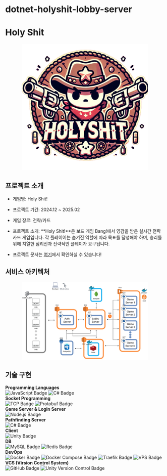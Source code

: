 # dotnet-holyshit-lobby-server

# Holy Shit

<p align="center">
  <img src="./holyshit-server/Assets/holyshit-logo.png" alt="Holyshit Logo" width="400"/>
</p>

## 프로젝트 소개

- 게임명: Holy Shit!
- 프로젝트 기간: 2024.12 ~ 2025.02
- 게임 장르: 전략/카드
- 프로젝트 소개: **Holy Shit!**은 보드 게임 Bang!에서 영감을 받은 실시간 전략 카드 게임입니다. 각 플레이어는 숨겨진 역할에 따라 목표를 달성해야 하며, 승리를 위해 치열한 심리전과 전략적인 플레이가 요구됩니다.

- 프로젝트 문서는 [여기](https://dune-poultry-b4f.notion.site/Holy-Shit-18a266df1491805dbb78c9ed6f672c5d?pvs=4)에서 확인하실 수 있습니다!

## 서비스 아키텍처

<p align="center">
  <img src="./holyshit-server/Assets/service-architecture.png" alt="Service Architecture" width="400"/>
</p>

## 기술 구현

<b>Programming Languages</b>
<br>
<img src="https://img.shields.io/badge/JavaScript-yellow?style=for-the-badge&logo=javascript&logoColor=white"
        alt="JavaScript Badge" />
<img src="https://img.shields.io/badge/C%23-239120?style=for-the-badge&logo=csharp&logoColor=white"
        alt="C# Badge" />
<br>
<b>Socket Programming</b>
<br>
<img src="https://img.shields.io/badge/TCP-00599C?style=for-the-badge&logo=protocol&logoColor=white"
        alt="TCP Badge" />
<img src="https://img.shields.io/badge/Protobuf-336791?style=for-the-badge&logo=google&logoColor=white"
        alt="Protobuf Badge" />
<br>
<b>Game Server & Login Server</b>
<br>
<img src="https://img.shields.io/badge/Node.js-339933?style=for-the-badge&logo=node.js&logoColor=white"
        alt="Node.js Badge" />
<br>
<b>Pathfinding Server</b>
<br>
<img src="https://img.shields.io/badge/C%23-239120?style=for-the-badge&logo=csharp&logoColor=white"
        alt="C# Badge" />
<br>
<b>Client</b>
<br>
<img src="https://img.shields.io/badge/Unity-000000?style=for-the-badge&logo=unity&logoColor=white"
        alt="Unity Badge" />
<br>
<b>DB</b>
<br>
<img src="https://img.shields.io/badge/MySQL-4479A1?style=for-the-badge&logo=mysql&logoColor=white"
        alt="MySQL Badge" />
<img src="https://img.shields.io/badge/Redis-DC382D?style=for-the-badge&logo=redis&logoColor=white"
        alt="Redis Badge" />
<br>
<b>DevOps</b>
<br>
<img src="https://img.shields.io/badge/Docker-2496ED?style=for-the-badge&logo=docker&logoColor=white"
        alt="Docker Badge" />
<img src="https://img.shields.io/badge/Docker%20Compose-2496ED?style=for-the-badge&logo=docker&logoColor=white"
        alt="Docker Compose Badge" />
<img src="https://img.shields.io/badge/Traefik-000000?style=for-the-badge&logo=traefik&logoColor=white"
        alt="Traefik Badge" />
<img src="https://img.shields.io/badge/VPS-FF6600?style=for-the-badge&logo=linux&logoColor=white" alt="VPS Badge" />
<br>
<b>VCS (Virsion Control System)</b>
<br>
<img src="https://img.shields.io/badge/GitHub-181717?style=for-the-badge&logo=github&logoColor=white"
        alt="GitHub Badge" />
<img src="https://img.shields.io/badge/Unity%20Version%20Control-000000?style=for-the-badge&logo=unity&logoColor=white"
        alt="Unity Version Control Badge" />
<br>
